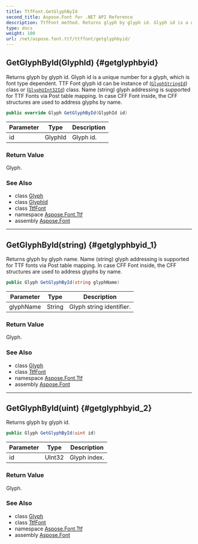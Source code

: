 ```yaml
---
title: TtfFont.GetGlyphById
second_title: Aspose.Font for .NET API Reference
description: TtfFont method. Returns glyph by glyph id. Glyph id is a unique number for a glyph which is font type dependent. TTF Font glyph id can be instance of GlyphStringId class or GlyphUInt32Id class. Name string glyph addressing is supported for TTF Fonts via Post table mapping. In case CFF Font inside the CFF structures are used to address glyphs by name
type: docs
weight: 180
url: /net/aspose.font.ttf/ttffont/getglyphbyid/
---
```

## GetGlyphById(GlyphId) {#getglyphbyid}

Returns glyph by glyph id. Glyph id is a unique number for a glyph, which is font type dependent. TTF Font glyph id can be instance of ([`GlyphStringId`](../../../aspose.font.glyphs/glyphstringid/)) class or ([`GlyphUInt32Id`](../../../aspose.font.glyphs/glyphuint32id/)) class. Name (string) glyph addressing is supported for TTF Fonts via Post table mapping. In case CFF Font inside, the CFF structures are used to address glyphs by name.

```csharp
public override Glyph GetGlyphById(GlyphId id)
```

| Parameter | Type | Description |
| --- | --- | --- |
| id | GlyphId | Glyph id. |

### Return Value

Glyph.

### See Also

* class [Glyph](../../../aspose.font.glyphs/glyph/)
* class [GlyphId](../../../aspose.font.glyphs/glyphid/)
* class [TtfFont](../)
* namespace [Aspose.Font.Ttf](../../../aspose.font.ttf/)
* assembly [Aspose.Font](../../../)

---

## GetGlyphById(string) {#getglyphbyid_1}

Returns glyph by glyph name. Name (string) glyph addressing is supported for TTF fonts via Post table mapping. In case CFF Font inside, the CFF structures are used to address glyphs by name.

```csharp
public Glyph GetGlyphById(string glyphName)
```

| Parameter | Type | Description |
| --- | --- | --- |
| glyphName | String | Glyph string identifier. |

### Return Value

Glyph.

### See Also

* class [Glyph](../../../aspose.font.glyphs/glyph/)
* class [TtfFont](../)
* namespace [Aspose.Font.Ttf](../../../aspose.font.ttf/)
* assembly [Aspose.Font](../../../)

---

## GetGlyphById(uint) {#getglyphbyid_2}

Returns glyph by glyph id.

```csharp
public Glyph GetGlyphById(uint id)
```

| Parameter | Type | Description |
| --- | --- | --- |
| id | UInt32 | Glyph index. |

### Return Value

Glyph.

### See Also

* class [Glyph](../../../aspose.font.glyphs/glyph/)
* class [TtfFont](../)
* namespace [Aspose.Font.Ttf](../../../aspose.font.ttf/)
* assembly [Aspose.Font](../../../)


